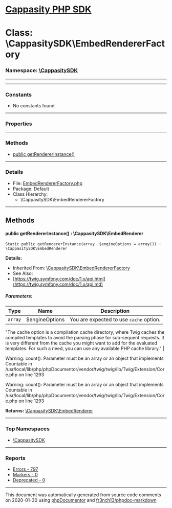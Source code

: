 # [Cappasity PHP SDK](../home.md)

# Class: \CappasitySDK\EmbedRendererFactory
### Namespace: [\CappasitySDK](../namespaces/CappasitySDK.md)
---
---
### Constants
* No constants found
---
### Properties
---
### Methods
* [public getRendererInstance()](../classes/CappasitySDK.EmbedRendererFactory.md#method_getRendererInstance)
---
### Details
* File: [EmbedRendererFactory.php](../files/EmbedRendererFactory.md)
* Package: Default
* Class Hierarchy:
  * \CappasitySDK\EmbedRendererFactory

---
## Methods
<a name="method_getRendererInstance" class="anchor"></a>
#### public getRendererInstance() : \CappasitySDK\EmbedRenderer

```
Static public getRendererInstance(array  $engineOptions = array()) : \CappasitySDK\EmbedRenderer
```

**Details:**
* Inherited From: [\CappasitySDK\EmbedRendererFactory](../classes/CappasitySDK.EmbedRendererFactory.md)
* See Also:
 * [https://twig.symfony.com/doc/1.x/api.html](https://twig.symfony.com/doc/1.x/api.md)
##### Parameters:
| Type | Name | Description |
| ---- | ---- | ----------- |
| <code>array</code> | $engineOptions  | You are expected to use `cache` option.
"The cache option is a compilation cache directory, where Twig caches the compiled templates to avoid the parsing
phase for sub-sequent requests. It is very different from the cache you might want to add for the evaluated
templates. For such a need, you can use any available PHP cache library." |

Warning: count(): Parameter must be an array or an object that implements Countable in /usr/local/lib/php/phpDocumentor/vendor/twig/twig/lib/Twig/Extension/Core.php on line 1293

Warning: count(): Parameter must be an array or an object that implements Countable in /usr/local/lib/php/phpDocumentor/vendor/twig/twig/lib/Twig/Extension/Core.php on line 1293

**Returns:** <a href="../classes/CappasitySDK.EmbedRenderer.html">\CappasitySDK\EmbedRenderer</a>



---

### Top Namespaces

* [\CappasitySDK](../namespaces/CappasitySDK.html.md)

---

### Reports
* [Errors - 797](../reports/errors.md)
* [Markers - 0](../reports/markers.md)
* [Deprecated - 0](../reports/deprecated.md)

---

This document was automatically generated from source code comments on 2020-01-30 using [phpDocumentor](http://www.phpdoc.org/) and [fr3nch13/phpdoc-markdown](https://github.com/fr3nch13/phpdoc-markdown)
